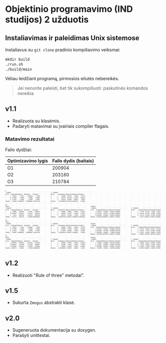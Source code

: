 # Objektinio programavimo (IND studijos)  2 užduotis

## Instaliavimas ir paleidimas Unix sistemose

Instaliavus su `git clone` pradinio kompiliavimo veiksmai:

```
mkdir build
./run.sh
./build/main
```

Vėliau leidžiant programą, pirmosios eilutės nebereikės.

> Jei nenorite paleisti, bet tik sukompiliuoti: paskutinės komandos nereikia

## v1.1

- Realizuota su klasėmis.
- Padaryti matavimai su įvairiais compiler flagais.

### Matavimo rezultatai

Failo dydžiai:

| Optimizavimo lygis | Failo dydis (baitais) |
| ------------------ | --------------------- |
| O1 | 200904 |
| O2 | 203160 |
| O3 | 210784 |

![Matavimo rezultatų screenshot'as](./screenshots/klases.png)

## v1.2

- Realizuoti "Rule of three" metodai".

## v1.5

- Sukurta `Zmogus` abstrakti klasė.

## v2.0

- Sugeneruota dokumentacija su doxygen.
- Parašyti unittestai.